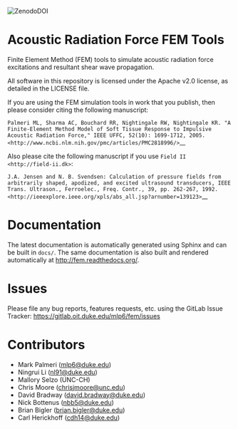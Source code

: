 ![ZenodoDOI](https://zenodo.org/badge/72387361.svg)

Acoustic Radiation Force FEM Tools
==================================

Finite Element Method (FEM) tools to simulate acoustic radiation force
excitations and resultant shear wave propagation.

All software in this repository is licensed under the Apache v2.0
license, as detailed in the LICENSE file.

If you are using the FEM simulation tools in work that you publish, then
please consider citing the following manuscript:

`Palmeri ML, Sharma AC, Bouchard RR, Nightingale RW, Nightingale KR. "A
Finite-Element Method Model of Soft Tissue Response to Impulsive
Acoustic Radiation Force," IEEE UFFC, 52(10): 1699-1712,
2005. <http://www.ncbi.nlm.nih.gov/pmc/articles/PMC2818996/>`__

Also please cite the following manuscript if you use `Field II <http://field-ii.dk>`:

`J.A. Jensen and N. B. Svendsen: Calculation of pressure fields from
arbitrarily shaped, apodized, and excited ultrasound transducers, IEEE
Trans. Ultrason., Ferroelec., Freq. Contr., 39, pp. 262-267,
1992. <http://ieeexplore.ieee.org/xpls/abs_all.jsp?arnumber=139123>`__

Documentation
=============

The latest documentation is automatically generated using Sphinx and can be
built in ``docs/``.  The same documentation is also built and rendered
automatically at http://fem.readthedocs.org/.

Issues
======

Please file any bug reports, features requests, etc. using the GitLab Issue
Tracker: https://gitlab.oit.duke.edu/mlp6/fem/issues

Contributors
============

- Mark Palmeri (mlp6@duke.edu)
- Ningrui Li (nl91@duke.edu)
- Mallory Selzo (UNC-CH)
- Chris Moore (chrisjmoore@unc.edu)
- David Bradway (david.bradway@duke.edu)
- Nick Bottenus (nbb5@duke.edu)
- Brian Bigler (brian.bigler@duke.edu)
- Carl Herickhoff (cdh14@duke.edu)
